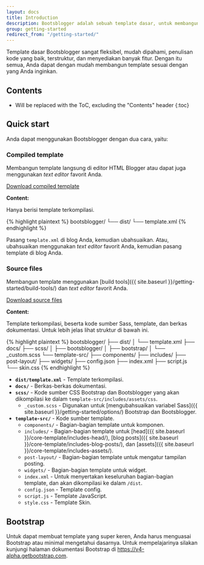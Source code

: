 ```yaml
---
layout: docs
title: Introduction
description: Bootsblogger adalah sebuah template dasar, untuk membangun template Blogger menggunakan Bootstrap, yang dirancang untuk memberikan kemudahan dan keindahan.
group: getting-started
redirect_from: "/getting-started/"
---
```


Template dasar Bootsblogger sangat fleksibel, mudah dipahami, penulisan kode yang baik, terstruktur, dan menyediakan banyak fitur. Dengan itu semua, Anda dapat dengan mudah membangun template sesuai dengan yang Anda inginkan.

## Contents

* Will be replaced with the ToC, excluding the "Contents" header
{:toc}

## Quick start

Anda dapat menggunakan Bootsblogger dengan dua cara, yaitu:

### Compiled template

Membangun template langsung di editor HTML Blogger atau dapat juga menggunakan *text editor* favorit Anda.

<a href="{{ site.download.dist }}" class="btn btn-bd">Download compiled template</a>

**Content:**

Hanya berisi template terkompilasi.

{% highlight plaintext %}
bootsblogger/
└── dist/
    └── template.xml
{% endhighlight %}

Pasang `template.xml` di blog Anda, kemudian ubahsuaikan. Atau, ubahsuaikan menggunakan *text editor* favorit Anda, kemudian pasang template di blog Anda.

### Source files

Membangun template menggunakan [build tools]({{ site.baseurl }}/getting-started/build-tools/) dan *text editor* favorit Anda.

<a href="{{ site.download.source }}" class="btn btn-bd">Download source files</a>

**Content:**

Template terkompilasi, beserta kode sumber Sass, template, dan berkas dokumentasi. Untuk lebih jelas lihat struktur di bawah ini.

{% highlight plaintext %}
bootsblogger/
├── dist/
│   └── template.xml
├── docs/
├── scss/
│   ├── bootsblogger/
│   ├── bootstrap/
│   └── _custom.scss
└── template-src/
    ├── components/
    ├── includes/
    ├── post-layout/
    ├── widgets/
    ├── config.json
    ├── index.xml
    ├── script.js
    └── skin.css
{% endhighlight %}

- **`dist/template.xml`** - Template terkompilasi.
- **`docs/`** - Berkas-berkas dokumentasi.
- **`scss/`** - Kode sumber CSS Bootstrap dan Bootsblogger yang akan dikompilasi ke dalam `template-src/includes/assets/css`.
  - `_custom.scss` - Digunakan untuk [mengubahsuaikan variabel Sass]({{ site.baseurl }}/getting-started/options/) Bootstrap dan Bootsblogger.
- **`template-src/`** - Kode sumber template.
  - `components/` - Bagian-bagian template untuk komponen.
  - `includes/` - Bagian-bagian template untuk [head]({{ site.baseurl }}/core-template/includes-head/), [blog posts]({{ site.baseurl }}/core-template/includes-blog-posts/), dan [assets]({{ site.baseurl }}/core-template/includes-assets/).
  - `post-layout/` - Bagian-bagian template untuk mengatur tampilan posting.
  - `widgets/` - Bagian-bagian template untuk widget.
  - `index.xml` - Untuk menyertakan keseluruhan bagian-bagian template, dan akan dikompilasi ke dalam `/dist`.
  - `config.json` - Template config.
  - `script.js` - Template JavaScript.
  - `style.css` - Template Skin.

## Bootstrap

Untuk dapat membuat template yang super keren, Anda harus menguasai Bootstrap atau minimal mengetahui dasarnya. Untuk mempelajarinya silakan kunjungi halaman dokumentasi Bootstrap di <https://v4-alpha.getbootstrap.com>.
